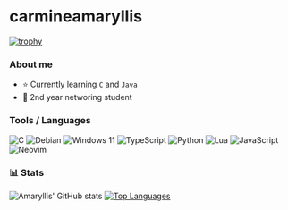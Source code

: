 # carmineamaryllis

[![trophy](https://github-profile-trophy.vercel.app/?username=carmineamaryllis&theme=tokyonight)](https://github.com/ryo-ma/github-profile-trophy)

### About me
- ⭐ Currently learning ``C`` and ``Java``
- 💉 2nd year networing student

### Tools / Languages
<!-- Language badges -->

![C](https://img.shields.io/badge/c-%2300599C.svg?style=for-the-badge&logo=c&logoColor=white&color=24283b)
![Debian](https://img.shields.io/badge/Debian-D70A53?style=for-the-badge&logo=debian&logoColor=white&color=24283b)
![Windows 11](https://img.shields.io/badge/Windows%2011-%230079d5.svg?style=for-the-badge&logo=Windows%2011&logoColor=white&color=24283b)
![TypeScript](https://img.shields.io/badge/typescript-%23007ACC.svg?style=for-the-badge&logo=typescript&logoColor=white&color=24283b)
![Python](https://img.shields.io/badge/python-3670A0?style=for-the-badge&logo=python&logoColor=white&color=24283b)
![Lua](https://img.shields.io/badge/lua-%232C2D72.svg?style=for-the-badge&logo=lua&logoColor=white&color=24283b)
![JavaScript](https://img.shields.io/badge/javascript-%23323330.svg?style=for-the-badge&logo=javascript&logoColor=white&color=24283b)
![Neovim](https://img.shields.io/badge/NeoVim-%2357A143.svg?&style=for-the-badge&logo=neovim&logoColor=white&color=24283b)

### 📊 Stats

![Amaryllis' GitHub stats](https://github-readme-stats.vercel.app/api?username=carmineamaryllis&show_icons=true&theme=tokyonight)
[![Top Languages](https://github-readme-stats.vercel.app/api/top-langs/?username=carmineamaryllis&layout=compact&theme=tokyonight)](https://github.com/anuraghazra/github-readme-stats)





